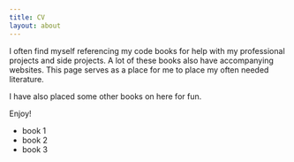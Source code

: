 ```yaml
---
title: CV
layout: about
---
```


I often find myself referencing my code books for help with my professional projects and side projects. A lot of these books also have accompanying websites. This page serves as a place for me to place my often needed literature.

I have also placed some other books on here for fun.

Enjoy!

* book 1
* book 2
* book 3

